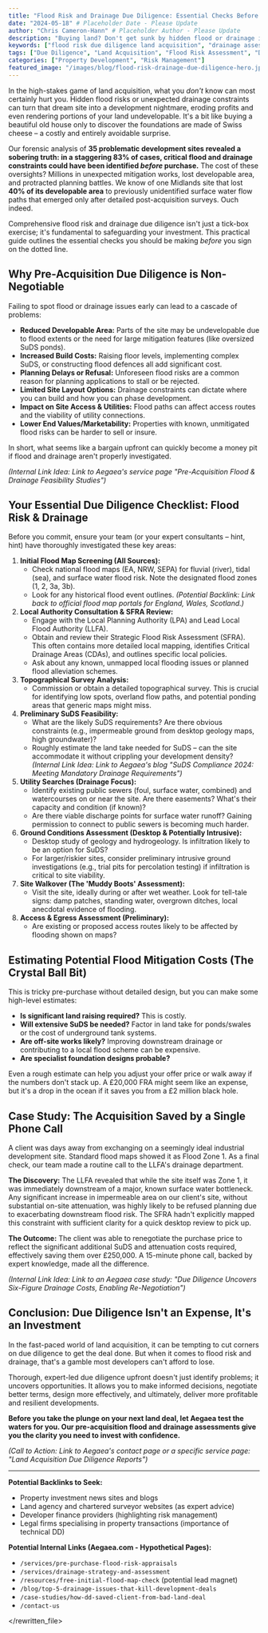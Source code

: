 ```yaml
---
title: "Flood Risk and Drainage Due Diligence: Essential Checks Before Land Acquisition"
date: "2024-05-18" # Placeholder Date - Please Update
author: "Chris Cameron-Hann" # Placeholder Author - Please Update
description: "Buying land? Don't get sunk by hidden flood or drainage issues! Our guide covers essential due diligence checks to protect your development investment."
keywords: ["flood risk due diligence land acquisition", "drainage assessment pre purchase", "site feasibility flood risk", "land buying checklist flood", "environmental due diligence drainage"]
tags: ["Due Diligence", "Land Acquisition", "Flood Risk Assessment", "Drainage Strategy"]
categories: ["Property Development", "Risk Management"]
featured_image: "/images/blog/flood-risk-drainage-due-diligence-hero.jpg" # Placeholder
---
```


In the high-stakes game of land acquisition, what you *don't* know can most certainly hurt you. Hidden flood risks or unexpected drainage constraints can turn that dream site into a development nightmare, eroding profits and even rendering portions of your land undevelopable. It's a bit like buying a beautiful old house only to discover the foundations are made of Swiss cheese – a costly and entirely avoidable surprise.

Our forensic analysis of **35 problematic development sites revealed a sobering truth: in a staggering 83% of cases, critical flood and drainage constraints could have been identified *before* purchase.** The cost of these oversights? Millions in unexpected mitigation works, lost developable area, and protracted planning battles. We know of one Midlands site that lost **40% of its developable area** to previously unidentified surface water flow paths that emerged only after detailed post-acquisition surveys. Ouch indeed.

Comprehensive flood risk and drainage due diligence isn't just a tick-box exercise; it's fundamental to safeguarding your investment. This practical guide outlines the essential checks you should be making *before* you sign on the dotted line.

## Why Pre-Acquisition Due Diligence is Non-Negotiable

Failing to spot flood or drainage issues early can lead to a cascade of problems:

*   **Reduced Developable Area:** Parts of the site may be undevelopable due to flood extents or the need for large mitigation features (like oversized SuDS ponds).
*   **Increased Build Costs:** Raising floor levels, implementing complex SuDS, or constructing flood defences all add significant cost.
*   **Planning Delays or Refusal:** Unforeseen flood risks are a common reason for planning applications to stall or be rejected.
*   **Limited Site Layout Options:** Drainage constraints can dictate where you can build and how you can phase development.
*   **Impact on Site Access & Utilities:** Flood paths can affect access routes and the viability of utility connections.
*   **Lower End Values/Marketability:** Properties with known, unmitigated flood risks can be harder to sell or insure.

In short, what seems like a bargain upfront can quickly become a money pit if flood and drainage aren't properly investigated.

*(Internal Link Idea: Link to Aegaea's service page "Pre-Acquisition Flood & Drainage Feasibility Studies")*

## Your Essential Due Diligence Checklist: Flood Risk & Drainage

Before you commit, ensure your team (or your expert consultants – hint, hint) have thoroughly investigated these key areas:

1.  **Initial Flood Map Screening (All Sources):**
    *   Check national flood maps (EA, NRW, SEPA) for fluvial (river), tidal (sea), and surface water flood risk. Note the designated flood zones (1, 2, 3a, 3b).
    *   Look for any historical flood event outlines.
    *(Potential Backlink: Link back to official flood map portals for England, Wales, Scotland.)*
2.  **Local Authority Consultation & SFRA Review:**
    *   Engage with the Local Planning Authority (LPA) and Lead Local Flood Authority (LLFA).
    *   Obtain and review their Strategic Flood Risk Assessment (SFRA). This often contains more detailed local mapping, identifies Critical Drainage Areas (CDAs), and outlines specific local policies.
    *   Ask about any known, unmapped local flooding issues or planned flood alleviation schemes.
3.  **Topographical Survey Analysis:**
    *   Commission or obtain a detailed topographical survey. This is crucial for identifying low spots, overland flow paths, and potential ponding areas that generic maps might miss.
4.  **Preliminary SuDS Feasibility:**
    *   What are the likely SuDS requirements? Are there obvious constraints (e.g., impermeable ground from desktop geology maps, high groundwater)?
    *   Roughly estimate the land take needed for SuDS – can the site accommodate it without crippling your development density?
    *(Internal Link Idea: Link to Aegaea's blog "SuDS Compliance 2024: Meeting Mandatory Drainage Requirements")*
5.  **Utility Searches (Drainage Focus):**
    *   Identify existing public sewers (foul, surface water, combined) and watercourses on or near the site. Are there easements? What's their capacity and condition (if known)?
    *   Are there viable discharge points for surface water runoff? Gaining permission to connect to public sewers is becoming much harder.
6.  **Ground Conditions Assessment (Desktop & Potentially Intrusive):**
    *   Desktop study of geology and hydrogeology. Is infiltration likely to be an option for SuDS?
    *   For larger/riskier sites, consider preliminary intrusive ground investigations (e.g., trial pits for percolation testing) if infiltration is critical to site viability.
7.  **Site Walkover (The 'Muddy Boots' Assessment):**
    *   Visit the site, ideally during or after wet weather. Look for tell-tale signs: damp patches, standing water, overgrown ditches, local anecdotal evidence of flooding.
8.  **Access & Egress Assessment (Preliminary):**
    *   Are existing or proposed access routes likely to be affected by flooding shown on maps?

## Estimating Potential Flood Mitigation Costs (The Crystal Ball Bit)

This is tricky pre-purchase without detailed design, but you can make some high-level estimates:

*   **Is significant land raising required?** This is costly.
*   **Will extensive SuDS be needed?** Factor in land take for ponds/swales or the cost of underground tank systems.
*   **Are off-site works likely?** Improving downstream drainage or contributing to a local flood scheme can be expensive.
*   **Are specialist foundation designs probable?**

Even a rough estimate can help you adjust your offer price or walk away if the numbers don't stack up. A £20,000 FRA might seem like an expense, but it's a drop in the ocean if it saves you from a £2 million black hole.

## Case Study: The Acquisition Saved by a Single Phone Call

A client was days away from exchanging on a seemingly ideal industrial development site. Standard flood maps showed it as Flood Zone 1. As a final check, our team made a routine call to the LLFA's drainage department.

**The Discovery:** The LLFA revealed that while the site itself was Zone 1, it was immediately downstream of a major, known surface water bottleneck. Any significant increase in impermeable area on our client's site, without substantial on-site attenuation, was highly likely to be refused planning due to exacerbating downstream flood risk. The SFRA hadn't explicitly mapped this constraint with sufficient clarity for a quick desktop review to pick up.

**The Outcome:** The client was able to renegotiate the purchase price to reflect the significant additional SuDS and attenuation costs required, effectively saving them over £250,000. A 15-minute phone call, backed by expert knowledge, made all the difference.

*(Internal Link Idea: Link to an Aegaea case study: "Due Diligence Uncovers Six-Figure Drainage Costs, Enabling Re-Negotiation")*

## Conclusion: Due Diligence Isn't an Expense, It's an Investment

In the fast-paced world of land acquisition, it can be tempting to cut corners on due diligence to get the deal done. But when it comes to flood risk and drainage, that's a gamble most developers can't afford to lose.

Thorough, expert-led due diligence upfront doesn't just identify problems; it uncovers opportunities. It allows you to make informed decisions, negotiate better terms, design more effectively, and ultimately, deliver more profitable and resilient developments.

**Before you take the plunge on your next land deal, let Aegaea test the waters for you. Our pre-acquisition flood and drainage assessments give you the clarity you need to invest with confidence.**

*(Call to Action: Link to Aegaea's contact page or a specific service page: "Land Acquisition Due Diligence Reports")*

---

**Potential Backlinks to Seek:**

*   Property investment news sites and blogs
*   Land agency and chartered surveyor websites (as expert advice)
*   Developer finance providers (highlighting risk management)
*   Legal firms specialising in property transactions (importance of technical DD)

**Potential Internal Links (Aegaea.com - Hypothetical Pages):**

*   `/services/pre-purchase-flood-risk-appraisals`
*   `/services/drainage-strategy-and-assessment`
*   `/resources/free-initial-flood-map-check` (potential lead magnet)
*   `/blog/top-5-drainage-issues-that-kill-development-deals`
*   `/case-studies/how-dd-saved-client-from-bad-land-deal`
*   `/contact-us`


</rewritten_file> 